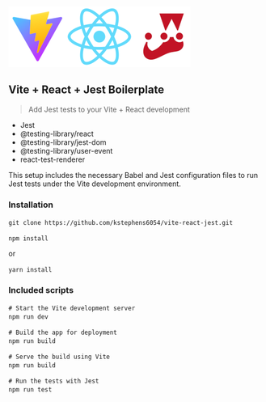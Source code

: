 ![Vite + React + Jest logo](static/vite-react-jest-120.png)

## Vite + React + Jest Boilerplate

> Add Jest tests to your Vite + React development

* Jest
* @testing-library/react
* @testing-library/jest-dom
* @testing-library/user-event
* react-test-renderer

This setup includes the necessary Babel and Jest
configuration files to run Jest tests under the Vite
development environment.

### Installation

`git clone https://github.com/kstephens6054/vite-react-jest.git`

`npm install` 

or  

`yarn install`

### Included scripts

`# Start the Vite development server`  
`npm run dev`    

`# Build the app for deployment`  
`npm run build`  

`# Serve the build using Vite`  
`npm run build`  

`# Run the tests with Jest`  
`npm run test`  
